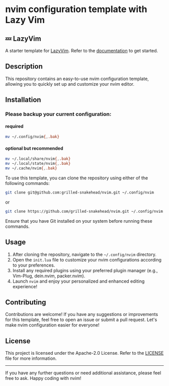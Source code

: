 # nvim configuration template with Lazy Vim

## 💤 LazyVim

A starter template for [LazyVim](https://github.com/LazyVim/LazyVim).
Refer to the [documentation](https://lazyvim.github.io/installation) to get started.

## Description
This repository contains an easy-to-use nvim configuration template, allowing you to quickly set up and customize your nvim editor.

## Installation

### Please backup your current configuration:
#### required
```bash
mv ~/.config/nvim{,.bak}
```

#### optional but recommended
```bash
mv ~/.local/share/nvim{,.bak}
mv ~/.local/state/nvim{,.bak}
mv ~/.cache/nvim{,.bak}
```

To use this template, you can clone the repository using either of the following commands:

```bash
git clone git@github.com:grilled-snakehead/nvim.git ~/.config/nvim
```

or

```bash
git clone https://github.com/grilled-snakehead/nvim.git ~/.config/nvim
```
Ensure that you have Git installed on your system before running these commands.

## Usage
1. After cloning the repository, navigate to the `~/.config/nvim` directory.
2. Open the `init.lua` file to customize your nvim configurations according to your preferences.
3. Install any required plugins using your preferred plugin manager (e.g., Vim-Plug, dein.nvim, packer.nvim).
4. Launch `nvim` and enjoy your personalized and enhanced editing experience!

## Contributing
Contributions are welcome! If you have any suggestions or improvements for this template, feel free to open an issue or submit a pull request. Let's make nvim configuration easier for everyone!

## License
This project is licensed under the Apache-2.0 License. Refer to the [LICENSE](LICENSE) file for more information.

---

If you have any further questions or need additional assistance, please feel free to ask. Happy coding with nvim!
